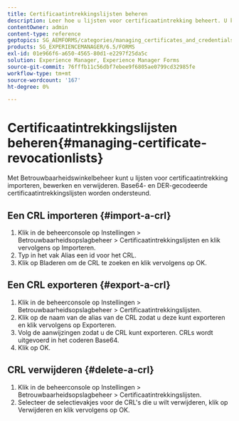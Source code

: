 ```yaml
---
title: Certificaatintrekkingslijsten beheren
description: Leer hoe u lijsten voor certificaatintrekking beheert. U kunt lijsten voor certificaatintrekking (CRL's) importeren, bewerken en verwijderen met Betrouwbaarheidsbeheer.
contentOwner: admin
content-type: reference
geptopics: SG_AEMFORMS/categories/managing_certificates_and_credentials
products: SG_EXPERIENCEMANAGER/6.5/FORMS
exl-id: 01e966f6-a650-4565-80d1-e2297f25da5c
solution: Experience Manager, Experience Manager Forms
source-git-commit: 76fffb11c56dbf7ebee9f6805ae0799cd32985fe
workflow-type: tm+mt
source-wordcount: '167'
ht-degree: 0%

---
```


# Certificaatintrekkingslijsten beheren{#managing-certificate-revocationlists}

Met Betrouwbaarheidswinkelbeheer kunt u lijsten voor certificaatintrekking importeren, bewerken en verwijderen. Base64- en DER-gecodeerde certificaatintrekkingslijsten worden ondersteund.

## Een CRL importeren {#import-a-crl}

1. Klik in de beheerconsole op Instellingen > Betrouwbaarheidsopslagbeheer > Certificaatintrekkingslijsten en klik vervolgens op Importeren.
1. Typ in het vak Alias een id voor het CRL.
1. Klik op Bladeren om de CRL te zoeken en klik vervolgens op OK.

## Een CRL exporteren {#export-a-crl}

1. Klik in de beheerconsole op Instellingen > Betrouwbaarheidsopslagbeheer > Certificaatintrekkingslijsten.
1. Klik op de naam van de alias van de CRL zodat u deze kunt exporteren en klik vervolgens op Exporteren.
1. Volg de aanwijzingen zodat u de CRL kunt exporteren. CRLs wordt uitgevoerd in het coderen Base64.
1. Klik op OK.

## CRL verwijderen {#delete-a-crl}

1. Klik in de beheerconsole op Instellingen > Betrouwbaarheidsopslagbeheer > Certificaatintrekkingslijsten.
1. Selecteer de selectievakjes voor de CRL&#39;s die u wilt verwijderen, klik op Verwijderen en klik vervolgens op OK.
